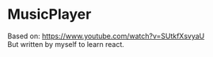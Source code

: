 # MusicPlayer

Based on: https://www.youtube.com/watch?v=SUtkfXsvyaU
<br>But written by myself to learn react.

